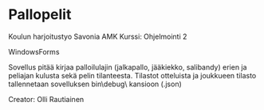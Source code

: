 # Pallopelit
Koulun harjoitustyo
Savonia AMK
Kurssi: Ohjelmointi 2

WindowsForms

Sovellus pitää kirjaa palloilulajin (jalkapallo, jääkiekko, salibandy) erien ja peliajan kulusta sekä pelin tilanteesta.
Tilastot otteluista ja joukkueen tilasto tallennetaan sovelluksen bin\debug\ kansioon (.json)

Creator: Olli Rautiainen
